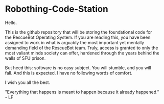 # Robothing-Code-Station

Hello. 

This is the github repository that will be storing the foundational code for the RescueBot Operating System. 
If you are reading this, you have been assigned to work in what is arguably the most important yet mentally demanding field of the RescueBot team. Truly, access is granted to only the most valiant minds society can offer, hardened through the years behind the walls of SFU prison. 

But heed this: software is no easy subject. You will stumble, and you will fall. And this is expected. I have no following words of comfort. 

I wish you all the best. 

"Everything that happens is meant to happen because it already happened." - LF
